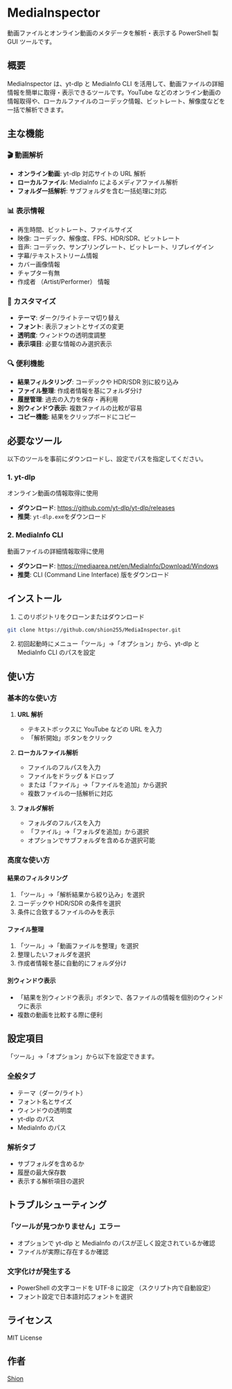 # MediaInspector

動画ファイルとオンライン動画のメタデータを解析・表示する PowerShell 製 GUI ツールです。

## 概要

MediaInspector は、yt-dlp と MediaInfo CLI を活用して、動画ファイルの詳細情報を簡単に取得・表示できるツールです。YouTube などのオンライン動画の情報取得や、ローカルファイルのコーデック情報、ビットレート、解像度などを一括で解析できます。

## 主な機能

### 🎬 動画解析
- **オンライン動画**: yt-dlp 対応サイトの URL 解析
- **ローカルファイル**: MediaInfo によるメディアファイル解析
- **フォルダ一括解析**: サブフォルダを含む一括処理に対応

### 📊 表示情報
- 再生時間、ビットレート、ファイルサイズ
- 映像: コーデック、解像度、FPS、HDR/SDR、ビットレート
- 音声: コーデック、サンプリングレート、ビットレート、リプレイゲイン
- 字幕/テキストストリーム情報
- カバー画像情報
- チャプター有無
- 作成者 （Artist/Performer） 情報

### 🎨 カスタマイズ
- **テーマ**: ダーク/ライトテーマ切り替え
- **フォント**: 表示フォントとサイズの変更
- **透明度**: ウィンドウの透明度調整
- **表示項目**: 必要な情報のみ選択表示

### 🔍 便利機能
- **結果フィルタリング**: コーデックや HDR/SDR 別に絞り込み
- **ファイル整理**: 作成者情報を基にフォルダ分け
- **履歴管理**: 過去の入力を保存・再利用
- **別ウィンドウ表示**: 複数ファイルの比較が容易
- **コピー機能**: 結果をクリップボードにコピー

## 必要なツール

以下のツールを事前にダウンロードし、設定でパスを指定してください。

### 1. yt-dlp
オンライン動画の情報取得に使用

- **ダウンロード**: https://github.com/yt-dlp/yt-dlp/releases
- **推奨**: `yt-dlp.exe`をダウンロード

### 2. MediaInfo CLI
動画ファイルの詳細情報取得に使用

- **ダウンロード**: https://mediaarea.net/en/MediaInfo/Download/Windows
- **推奨**: CLI (Command Line Interface) 版をダウンロード

## インストール

1. このリポジトリをクローンまたはダウンロード
```bash
git clone https://github.com/shion255/MediaInspector.git
```

2. 初回起動時にメニュー「ツール」→「オプション」から、yt-dlp と MediaInfo CLI のパスを設定

## 使い方

### 基本的な使い方

1. **URL 解析**
   - テキストボックスに YouTube などの URL を入力
   - 「解析開始」ボタンをクリック

2. **ローカルファイル解析**
   - ファイルのフルパスを入力
   - ファイルをドラッグ & ドロップ
   - または「ファイル」→「ファイルを追加」から選択
   - 複数ファイルの一括解析に対応

4. **フォルダ解析**
   - フォルダのフルパスを入力
   - 「ファイル」→「フォルダを追加」から選択
   - オプションでサブフォルダを含めるか選択可能

### 高度な使い方

#### 結果のフィルタリング
1. 「ツール」→「解析結果から絞り込み」を選択
2. コーデックや HDR/SDR の条件を選択
3. 条件に合致するファイルのみを表示

#### ファイル整理
1. 「ツール」→「動画ファイルを整理」を選択
2. 整理したいフォルダを選択
3. 作成者情報を基に自動的にフォルダ分け

#### 別ウィンドウ表示
- 「結果を別ウィンドウ表示」ボタンで、各ファイルの情報を個別のウィンドウに表示
- 複数の動画を比較する際に便利

## 設定項目

「ツール」→「オプション」から以下を設定できます。

### 全般タブ
- テーマ（ダーク/ライト）
- フォント名とサイズ
- ウィンドウの透明度
- yt-dlp のパス
- MediaInfo のパス

### 解析タブ
- サブフォルダを含めるか
- 履歴の最大保存数
- 表示する解析項目の選択

## トラブルシューティング

### 「ツールが見つかりません」エラー
- オプションで yt-dlp と MediaInfo のパスが正しく設定されているか確認
- ファイルが実際に存在するか確認

### 文字化けが発生する
- PowerShell の文字コードを UTF-8 に設定 （スクリプト内で自動設定）
- フォント設定で日本語対応フォントを選択

## ライセンス

MIT License

## 作者

[Shion](https://github.com/shion255)